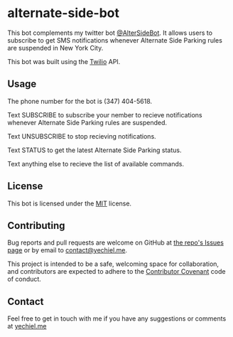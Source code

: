# alternate-side-bot

This bot complements my twitter bot [@AlterSideBot](https://twitter.com/AlterSideBot). It allows users to subscribe to get SMS notifications whenever Alternate Side Parking rules are suspended in New York City.

This bot was built using the [Twilio](https://www.twilio.com) API.

## Usage

The phone number for the bot is (347) 404-5618.

Text SUBSCRIBE to subscribe your nember to recieve notifications whenever Alternate Side Parking rules are suspended.

Text UNSUBSCRIBE to stop recieving notifications.

Text STATUS to get the latest Alternate Side Parking status.

Text anything else to recieve the list of available commands.

## License

This bot is licensed under the [MIT](http://opensource.org/licenses/MIT) license.

## Contributing

Bug reports and pull requests are welcome on GitHub at [the repo's Issues page](https://github.com/achasveachas/alternate-side-bot-twilio/issues) or by email to [contact@yechiel.me](mailto:contact@yechiel.me).

This project is intended to be a safe, welcoming space for collaboration, and contributors are expected to adhere to the [Contributor Covenant](http://contributor-covenant.org/) code of conduct.

## Contact

Feel free to get in touch with me if you have any suggestions or comments at [yechiel.me](http://yechiel.me/contact)